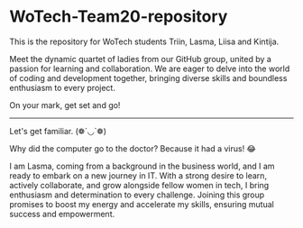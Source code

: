 # WoTech-Team20-repository
This is the repository for WoTech students Triin, Lasma, Liisa and Kintija.


Meet the dynamic quartet of ladies from our GitHub group, united by a passion for learning and collaboration. 
We are eager to delve into the world of coding and development together, bringing diverse skills and boundless enthusiasm to every project. 

On your mark, get set and go!

_ _ _ _ _

Let's get familiar. 
(❁´◡`❁)


Why did the computer go to the doctor?
Because it had a virus! 😂

I am Lasma, coming from a background in the business world, and I am ready to embark on a new journey in IT. 
With a strong desire to learn, actively collaborate, and grow alongside fellow women in tech, I bring enthusiasm and determination to every challenge. 
Joining this group promises to boost my energy and accelerate my skills, ensuring mutual success and empowerment.

